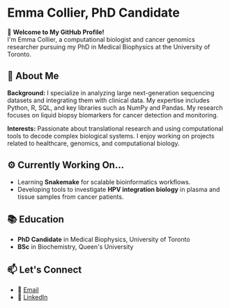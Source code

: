 # Emma Collier, PhD Candidate  
🏡 **Welcome to My GitHub Profile!**  
I'm Emma Collier, a computational biologist and cancer genomics researcher pursuing my PhD in Medical Biophysics at the University of Toronto.

## 🌊 About Me  
**Background:** I specialize in analyzing large next-generation sequencing datasets and integrating them with clinical data. My expertise includes Python, R, SQL, and key libraries such as NumPy and Pandas. My research focuses on liquid biopsy biomarkers for cancer detection and monitoring.  

**Interests:** Passionate about translational research and using computational tools to decode complex biological systems. I enjoy working on projects related to healthcare, genomics, and computational biology.  

## ⚙️ Currently Working On...  
- Learning **Snakemake** for scalable bioinformatics workflows.  
- Developing tools to investigate **HPV integration biology** in plasma and tissue samples from cancer patients.  

## 📚 Education  
- **PhD Candidate** in Medical Biophysics, University of Toronto  
- **BSc** in Biochemistry, Queen's University  

## 📫 Let's Connect  
- 📧 [Email](mailto:colliere28@gmail.com) 
- 🔗 [LinkedIn](https://www.linkedin.com/in/emma-collier-a9562215b/)  


